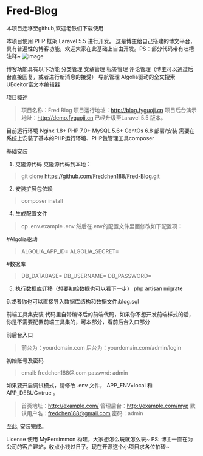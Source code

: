 # Fred-Blog
本项目迁移至github,欢迎老铁们下载使用

本项目使用 PHP 框架 Laravel 5.5 进行开发。 这是博主给自己搭建的博文平台，具有普遍性的博客功能，欢迎大家在此基础上自由开发。PS：部分代码带有吐槽注释~
![image](http://)

博客功能具有以下功能
分类管理
文章管理
标签管理
评论管理（博主可以通过后台直接回复，或者进行新消息的接受）
导航管理
Algolia驱动的全文搜索
UEdeitor富文本编辑器

项目概述
> 项目名称：Fred Blog
> 项目运行地址：http://blog.fyguoji.cn
> 项目后台演示地址：http://demo.fyguoji.cn
已经升级至Laravel 5.5 版本。

目前运行环境
Nginx 1.8+
PHP 7.0+
MySQL 5.6+
CentOs 6.8
部署/安装
需要在系统上安装了基本的PHP运行环境、PHP包管理工具composer

基础安装
1. 克隆源代码
克隆源代码到本地：

> git clone https://github.com/Fredchen188/Fred-Blog.git
2. 安装扩展包依赖
> composer install
4. 生成配置文件
> cp .env.example .env
然后在.env的配置文件里面修改如下配置项：

#Algolia驱动
> ALGOLIA_APP_ID=
> ALGOLIA_SECRET=

#数据库
> DB_DATABASE=
> DB_USERNAME=
> DB_PASSWORD=

5. 执行数据库迁移（想要初始数据也可以看下一步）
php artisan migrate

6.或者你也可以直接导入数据库结构和数据文件:blog.sql

前端工具集安装
代码里自带编译后的前端代码，如果你不想开发前端样式的话，你是不需要配置前端工具集的，可本部分，看前后台入口部分

前后台入口
> 前台为：yourdomain.com
> 后台为：yourdomain.com/admin/login

初始账号及密码
> email: fredchen188@.com
> passwrd: admin 

如果要开启调试模式，请修改 .env 文件， APP_ENV=local 和 APP_DEBUG=true 。

> 首页地址：http://example.com/
> 管理后台：http://example.com/myp
> 默认用户名：fredchen188@gmail.com 
> 密码：admin

至此, 安装完成。

License
使用 MyPersimmon 构建，大家想怎么玩就怎么玩~
PS: 博主一直在为公司的客户建站，收点小钱过日子。现在开源这个小项目求各位拍砖~
